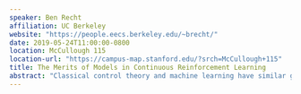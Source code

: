 ```yaml
---
speaker: Ben Recht
affiliation: UC Berkeley
website: "https://people.eecs.berkeley.edu/~brecht/"
date: 2019-05-24T11:00:00-0800
location: McCullough 115
location-url: "https://campus-map.stanford.edu/?srch=McCullough+115"
title: The Merits of Models in Continuous Reinforcement Learning
abstract: "Classical control theory and machine learning have similar goals: acquire data about the environment, perform a prediction, and use that prediction to impact the world. However, the approaches they use are frequently at odds. Controls is the theory of designing complex actions from well-specified models, while machine learning makes intricate, model-free predictions from data alone. For contemporary autonomous systems, some sort of hybrid may be essential in order to fuse and process the vast amounts of sensor data recorded into timely, agile, and safe decisions. In this talk, I will examine the relative merits of model-based and model-free methods in data-driven control problems. I will discuss quantitative estimates on the number of measurements required to achieve a high quality control performance and statistical techniques that can distinguish the relative power of different methods. In particular, I will show how model-free methods are considerably less sample efficient than their model-based counterparts. I will also describe how notions of robustness, safety, constraint satisfaction, and exploration can be transparently incorporated in model-based methods. I will conclude with a discussion of possible positive roles for model-free methods in contemporary autonomous systems that may mitigate their high sample complexity and lack of reliability and versatility."
---
```

